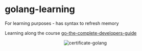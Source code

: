 # golang-learning
For learning purposes - has syntax to refresh memory

Learning along the course 
<a href="https://www.udemy.com/course/go-the-complete-developers-guide/">go-the-complete-developers-guide</a>

<p align="center"><img src="https://drive.google.com/uc?export=view&id=1hxRxRibFPZROmGAs6Qmgml1mMkG0JKWF" alt="certificate-golang"></p>

